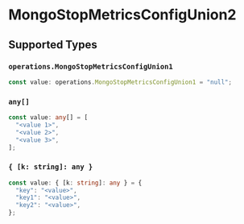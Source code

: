 # MongoStopMetricsConfigUnion2


## Supported Types

### `operations.MongoStopMetricsConfigUnion1`

```typescript
const value: operations.MongoStopMetricsConfigUnion1 = "null";
```

### `any[]`

```typescript
const value: any[] = [
  "<value 1>",
  "<value 2>",
  "<value 3>",
];
```

### `{ [k: string]: any }`

```typescript
const value: { [k: string]: any } = {
  "key": "<value>",
  "key1": "<value>",
  "key2": "<value>",
};
```

